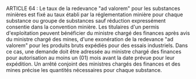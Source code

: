 ARTICLE 64 : Le taux de la redevance "ad valorem" pour les
substances minières est fixé au taux établi par la réglementation
minière pour chaque substance ou groupe de substances sauf réduction
expressément consentie dans la convention minière.
Les titulaires d'un permis d'exploitation peuvent bénéficier du ministre
chargé des finances après avis du ministre chargé des mines, d'une
exonération de la redevance "ad valorem" pour les produits bruts
expédiés pour des essais industriels. Dans ce cas, une demande doit être
adressée au ministre chargé des finances pour autorisation au moins un
(01) mois avant la date prévue pour leur expédition. Un arrêté conjoint
des ministres chargés des finances et des mines précise les quantités
nécessaires pour chaque substance.